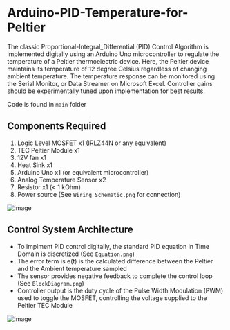 # Arduino-PID-Temperature-for-Peltier

The classic Proportional-Integral_Differential (PID) Control Algorithm is implemented digitally using an Arduino Uno microcontroller to regulate the temperature of a Peltier thermoelectric device. Here, the Peltier device maintains its temperature of 12 degree Celsius regardless of changing ambient temperature. The temperature response can be monitored using the Serial Monitor, or Data Streamer on Microsoft Excel. Controller gains should be experimentally tuned upon implementation for best results. 

Code is found in `main` folder

## Components Required
1. Logic Level MOSFET x1 (IRLZ44N or any equivalent)
2. TEC Peltier Module x1
3. 12V fan x1
4. Heat Sink x1
5. Arduino Uno x1 (or equivalent microcontroller)
6. Analog Temperature Sensor x2 
7. Resistor x1 (< 1 kOhm)
8. Power source
(See `Wiring Schematic.png` for connection)

![image](https://user-images.githubusercontent.com/115394445/210139803-93fbe510-d176-4115-a997-895597c888ec.png)

## Control System Architecture
* To implment PID control digitally, the standard PID equation in Time Domain is discretized (See `Equation.png`)
* The error term is e(t) is the calculated difference between the Peltier and the Ambient temperature sampled
* The sensor provides negative feedback to complete the control loop (See `BlockDiagram.png`)
* Controller output is the duty cycle of the Pulse Width Modulation (PWM) used to toggle the MOSFET, controlling the voltage supplied to the Peltier TEC Module

![image](https://user-images.githubusercontent.com/115394445/210139821-d5a7f400-0b64-49b0-a28f-c282933f0c8e.png)
